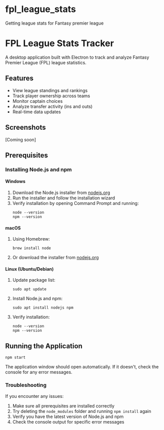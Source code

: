 # fpl_league_stats
Getting league stats for Fantasy premier league
# FPL League Stats Tracker

A desktop application built with Electron to track and analyze Fantasy Premier League (FPL) league statistics.

## Features

- View league standings and rankings
- Track player ownership across teams
- Monitor captain choices
- Analyze transfer activity (ins and outs)
- Real-time data updates

## Screenshots

[Coming soon]

## Prerequisites

### Installing Node.js and npm

#### Windows
1. Download the Node.js installer from [nodejs.org](https://nodejs.org/)
2. Run the installer and follow the installation wizard
3. Verify installation by opening Command Prompt and running:
   ```
   node --version
   npm --version
   ```

#### macOS
1. Using Homebrew:
   ```
   brew install node
   ```
2. Or download the installer from [nodejs.org](https://nodejs.org/)

#### Linux (Ubuntu/Debian)
1. Update package list:
   ```
   sudo apt update
   ```
2. Install Node.js and npm:
   ```
   sudo apt install nodejs npm
   ```
3. Verify installation:
   ```
   node --version
   npm --version
   ```

## Running the Application

   ```
   npm start
   ```

The application window should open automatically. If it doesn't, check the console for any error messages.

### Troubleshooting

If you encounter any issues:

1. Make sure all prerequisites are installed correctly
2. Try deleting the `node_modules` folder and running `npm install` again
3. Verify you have the latest version of Node.js and npm
4. Check the console output for specific error messages


